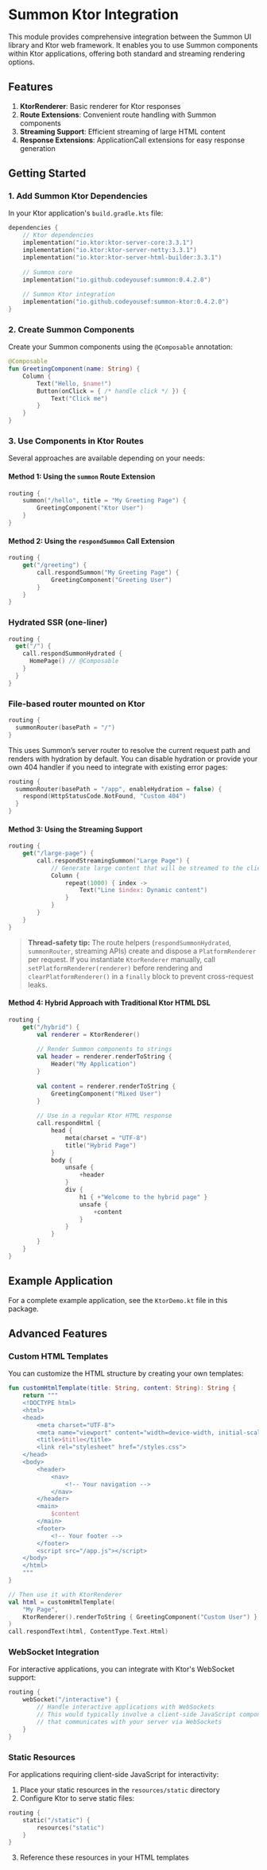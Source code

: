 # Summon Ktor Integration

This module provides comprehensive integration between the Summon UI library and Ktor web framework. It enables you to use Summon components within Ktor applications, offering both standard and streaming rendering options.

## Features

1. **KtorRenderer**: Basic renderer for Ktor responses
2. **Route Extensions**: Convenient route handling with Summon components
3. **Streaming Support**: Efficient streaming of large HTML content
4. **Response Extensions**: ApplicationCall extensions for easy response generation

## Getting Started

### 1. Add Summon Ktor Dependencies

In your Ktor application's `build.gradle.kts` file:

```kotlin
dependencies {
    // Ktor dependencies
    implementation("io.ktor:ktor-server-core:3.3.1")
    implementation("io.ktor:ktor-server-netty:3.3.1")
    implementation("io.ktor:ktor-server-html-builder:3.3.1")
    
    // Summon core
    implementation("io.github.codeyousef:summon:0.4.2.0")
    
    // Summon Ktor integration
    implementation("io.github.codeyousef:summon-ktor:0.4.2.0")
}
```

### 2. Create Summon Components

Create your Summon components using the `@Composable` annotation:

```kotlin
@Composable
fun GreetingComponent(name: String) {
    Column {
        Text("Hello, $name!")
        Button(onClick = { /* handle click */ }) {
            Text("Click me")
        }
    }
}
```

### 3. Use Components in Ktor Routes

Several approaches are available depending on your needs:

#### Method 1: Using the `summon` Route Extension

```kotlin
routing {
    summon("/hello", title = "My Greeting Page") {
        GreetingComponent("Ktor User")
    }
}
```

#### Method 2: Using the `respondSummon` Call Extension

```kotlin
routing {
    get("/greeting") {
        call.respondSummon("My Greeting Page") {
            GreetingComponent("Greeting User")
        }
    }
}
```

### Hydrated SSR (one-liner)

```kotlin
routing {
  get("/") {
    call.respondSummonHydrated {
      HomePage() // @Composable
    }
  }
}
```

### File-based router mounted on Ktor

```kotlin
routing {
  summonRouter(basePath = "/")
}
```

This uses Summon’s server router to resolve the current request path and renders with hydration by default.
You can disable hydration or provide your own 404 handler if you need to integrate with existing error pages:

```kotlin
routing {
  summonRouter(basePath = "/app", enableHydration = false) {
    respond(HttpStatusCode.NotFound, "Custom 404")
  }
}
```

#### Method 3: Using the Streaming Support

```kotlin
routing {
    get("/large-page") {
        call.respondStreamingSummon("Large Page") {
            // Generate large content that will be streamed to the client
            Column {
                repeat(1000) { index ->
                    Text("Line $index: Dynamic content")
                }
            }
        }
    }
}
```

> **Thread-safety tip:** The route helpers (`respondSummonHydrated`, `summonRouter`, streaming APIs) create and dispose
> a `PlatformRenderer` per request. If you instantiate `KtorRenderer` manually, call `setPlatformRenderer(renderer)`
> before rendering and `clearPlatformRenderer()` in a `finally` block to prevent cross-request leaks.

#### Method 4: Hybrid Approach with Traditional Ktor HTML DSL

```kotlin
routing {
    get("/hybrid") {
        val renderer = KtorRenderer()
        
        // Render Summon components to strings
        val header = renderer.renderToString {
            Header("My Application")
        }
        
        val content = renderer.renderToString {
            GreetingComponent("Mixed User")
        }
        
        // Use in a regular Ktor HTML response
        call.respondHtml {
            head {
                meta(charset = "UTF-8")
                title("Hybrid Page")
            }
            body {
                unsafe {
                    +header
                }
                div {
                    h1 { +"Welcome to the hybrid page" }
                    unsafe {
                        +content
                    }
                }
            }
        }
    }
}
```

## Example Application

For a complete example application, see the `KtorDemo.kt` file in this package.

## Advanced Features

### Custom HTML Templates

You can customize the HTML structure by creating your own templates:

```kotlin
fun customHtmlTemplate(title: String, content: String): String {
    return """
    <!DOCTYPE html>
    <html>
    <head>
        <meta charset="UTF-8">
        <meta name="viewport" content="width=device-width, initial-scale=1.0">
        <title>$title</title>
        <link rel="stylesheet" href="/styles.css">
    </head>
    <body>
        <header>
            <nav>
                <!-- Your navigation -->
            </nav>
        </header>
        <main>
            $content
        </main>
        <footer>
            <!-- Your footer -->
        </footer>
        <script src="/app.js"></script>
    </body>
    </html>
    """
}

// Then use it with KtorRenderer
val html = customHtmlTemplate(
    "My Page",
    KtorRenderer().renderToString { GreetingComponent("Custom User") }
)
call.respondText(html, ContentType.Text.Html)
```

### WebSocket Integration

For interactive applications, you can integrate with Ktor's WebSocket support:

```kotlin
routing {
    webSocket("/interactive") {
        // Handle interactive applications with WebSockets
        // This would typically involve a client-side JavaScript component
        // that communicates with your server via WebSockets
    }
}
```

### Static Resources

For applications requiring client-side JavaScript for interactivity:

1. Place your static resources in the `resources/static` directory
2. Configure Ktor to serve static files:

```kotlin
routing {
    static("/static") {
        resources("static")
    }
}
```

3. Reference these resources in your HTML templates 
